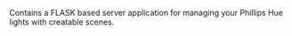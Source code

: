 Contains a FLASK based server application for managing your Phillips Hue lights with creatable scenes.
